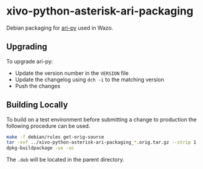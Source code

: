 # xivo-python-asterisk-ari-packaging

Debian packaging for [ari-py](https://github.com/asterisk/ari-py) used in Wazo.

## Upgrading

To upgrade ari-py:

* Update the version number in the `VERSION` file
* Update the changelog using `dch -i` to the matching version
* Push the changes

## Building Locally

To build on a test environment before submitting a change to production the following procedure can be used.

```sh
make -f debian/rules get-orig-source
tar -xvf ../xivo-python-asterisk-ari-packaging_*.orig.tar.gz --strip 1
dpkg-buildpackage -us -uc
```
The `.deb` will be located in the parent directory.
